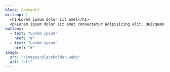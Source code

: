 ```yaml
---
block: Content1
writeup: |
  <h1>Lorem ipsum dolor sit amet</h1>
  <p>Lorem ipsum dolor sit amet consectetur adipisicing elit. Quisquam, quos.</p>
buttons:
  - text: "Lorem ipsum"
    href: "#"
  - text: "Lorem ipsum"
    href: "#"
image:
  src: "/images/placeholder.webp"
  alt: "alt"
---
```

